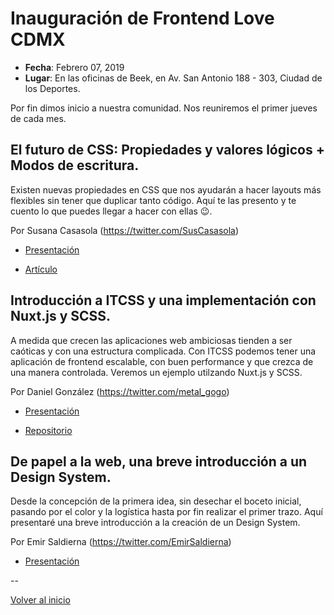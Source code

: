 # Inauguración de Frontend Love CDMX

- **Fecha**: Febrero 07, 2019
- **Lugar**: En las oficinas de Beek, en Av. San Antonio 188 - 303, Ciudad de los Deportes.

Por fin dimos inicio a nuestra comunidad. Nos reuniremos el primer jueves de cada mes.

## El futuro de CSS: Propiedades y valores lógicos + Modos de escritura.
Existen nuevas propiedades en CSS que nos ayudarán a hacer layouts más flexibles sin tener que duplicar tanto código. Aquí te las presento y te cuento lo que puedes llegar a hacer con ellas 😉.

Por Susana Casasola (https://twitter.com/SusCasasola)

- [Presentación](https://www.canva.com/design/DADQ4oq_ZDo/MQEO9uZaY7jGl6GpMi5TKA/view?website)

- [Artículo](https://medium.com/@SusCasasola/el-futuro-de-css-modos-de-escritura-propiedades-y-valores-l%C3%B3gicos-a9c4bcaae5a1)

## Introducción a ITCSS y una implementación con Nuxt.js y SCSS.
A medida que crecen las aplicaciones web ambiciosas tienden a ser caóticas y con una estructura complicada. Con ITCSS podemos tener una aplicación de frontend escalable, con buen performance y que crezca de una manera controlada. Veremos un ejemplo utilzando Nuxt.js y SCSS.

Por Daniel González (https://twitter.com/metal_gogo)

- [Presentación](./materiales/itcss_nuxt_scss.pdf)

- [Repositorio](https://github.com/metal-gogo/itcss-nuxtjs-scss)

## De papel a la web, una breve introducción a un Design System.
Desde la concepción de la primera idea, sin desechar el boceto inicial, pasando por el color y la logística hasta por fin realizar el primer trazo. Aquí presentaré una breve introducción a la creación de un Design System.

Por Emir Saldierna (https://twitter.com/EmirSaldierna)

- [Presentación](./materiales/de_papel_a_la_web.pdf)

--

[Volver al inicio](/README.md)